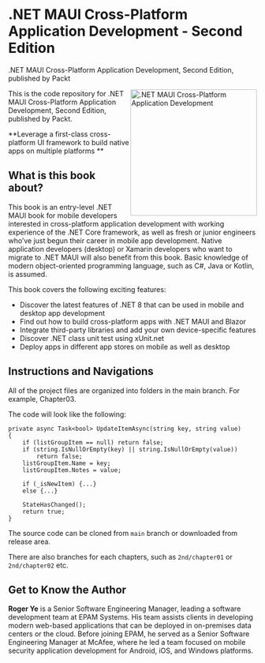 # .NET MAUI Cross-Platform Application Development - Second Edition

.NET MAUI Cross-Platform Application Development, Second Edition, published by Packt

<a href="https://www.packtpub.com/product/.net-maui-cross-platform-application-development/9781800569225"><img src="https://static.packt-cdn.com/products/9781800569225/cover/smaller" alt=".NET MAUI Cross-Platform Application Development" height="256px" align="right"></a>

This is the code repository for .NET MAUI Cross-Platform Application Development, Second Edition, published by Packt.

**Leverage a first-class cross-platform UI framework to build native apps on multiple platforms    **

## What is this book about?

This book is an entry-level .NET MAUI book for mobile developers interested in cross-platform application development with working experience of the .NET Core framework, as well as fresh or junior engineers who’ve just begun their career in mobile app development. Native application developers (desktop) or Xamarin developers who want to migrate to .NET MAUI will also benefit from this book. Basic knowledge of modern object-oriented programming language, such as C#, Java or Kotlin, is assumed.    

This book covers the following exciting features:

* Discover the latest features of .NET 8 that can be used in mobile and desktop app development
* Find out how to build cross-platform apps with .NET MAUI and Blazor
* Integrate third-party libraries and add your own device-specific features
* Discover .NET class unit test using xUnit.net
* Deploy apps in different app stores on mobile as well as desktop

## Instructions and Navigations

All of the project files are organized into folders in the main branch. For example, Chapter03.

The code will look like the following:

```
private async Task<bool> UpdateItemAsync(string key, string value)
{
    if (listGroupItem == null) return false;
    if (string.IsNullOrEmpty(key) || string.IsNullOrEmpty(value))
        return false;
    listGroupItem.Name = key;
    listGroupItem.Notes = value;

    if (_isNewItem) {...}
    else {...}

    StateHasChanged();
    return true;
}
```

The source code can be cloned from `main` branch or downloaded from release area.

There are also branches for each chapters, such as `2nd/chapter01` or `2nd/chapter02` etc.

## Get to Know the Author

**Roger Ye** is a Senior Software Engineering Manager, leading a software development team at EPAM Systems. His team assists clients in developing modern web-based applications that can be deployed in on-premises data centers or the cloud. Before joining EPAM, he served as a Senior Software Engineering Manager at McAfee, where he led a team focused on mobile security application development for Android, iOS, and Windows platforms.
